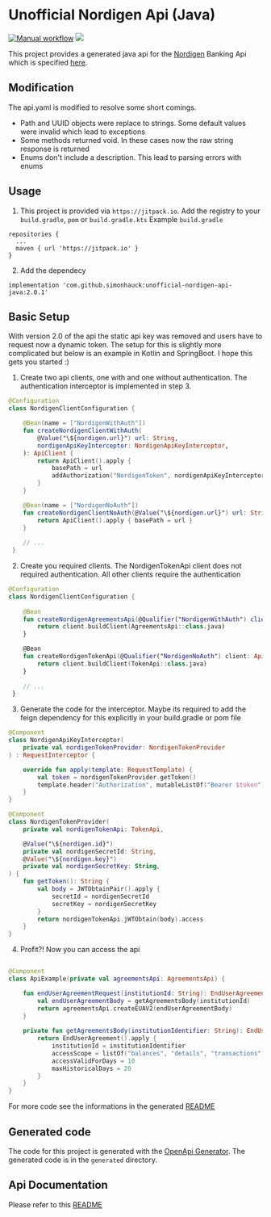 # Unofficial Nordigen Api (Java)
[![Manual workflow](https://github.com/simonhauck/unofficial-nordigen-api-java/actions/workflows/manual.yml/badge.svg)](https://github.com/simonhauck/unofficial-nordigen-api-java/actions/workflows/manual.yml)
[![](https://jitpack.io/v/simonhauck/unofficial-nordigen-api-java.svg)](https://jitpack.io/#simonhauck/unofficial-nordigen-api-java)


This project provides a generated java api for
the [Nordigen](https://nordigen.com/en/account_information_documenation/api-documention/overview/) Banking Api which is
specified [here](https://ob.nordigen.com/api/swagger.json).

## Modification
The api.yaml is modified to resolve some short comings. 
- Path and UUID objects were replace to strings. Some default values were invalid which lead to exceptions
- Some methods returned void. In these cases now the raw string response is returned
- Enums don't include a description. This lead to parsing errors with enums


## Usage
1. This project is provided via `https://jitpack.io`. Add the registry to your `build.gradle`, `pom` or `build.gradle.kts`
Example `build.gradle`
````shell
repositories {
  ...
  maven { url 'https://jitpack.io' }
}
````
2. Add the dependecy
````shell
implementation 'com.github.simonhauck:unofficial-nordigen-api-java:2.0.1' 
````

## Basic Setup
With version 2.0 of the api the static api key was removed and users have to request now a dynamic token. The setup for this is slightly more complicated but below is an example in Kotlin and SpringBoot. I hope this gets you started :)

1. Create two api clients, one with and one without authentication. The authentication interceptor is implemented in step 3. 
````kotlin
@Configuration
class NordigenClientConfiguration {

    @Bean(name = ["NordigenWithAuth"])
    fun createNordigenClientWithAuth(
        @Value("\${nordigen.url}") url: String,
        nordigenApiKeyInterceptor: NordigenApiKeyInterceptor,
    ): ApiClient {
        return ApiClient().apply {
            basePath = url
            addAuthorization("NordigenToken", nordigenApiKeyInterceptor)
        }
    }

    @Bean(name = ["NordigenNoAuth"])
    fun createNordigenClientNoAuth(@Value("\${nordigen.url}") url: String): ApiClient {
        return ApiClient().apply { basePath = url }
    }
    
    // ...
 }
````

2. Create you required clients. The NordigenTokenApi client does not required authentication. All other clients require the authentication
````kotlin
@Configuration
class NordigenClientConfiguration {
    
    @Bean
    fun createNordigenAgreementsApi(@Qualifier("NordigenWithAuth") client: ApiClient): AgreementsApi {
        return client.buildClient(AgreementsApi::class.java)
    }

    @Bean
    fun createNordigenTokenApi(@Qualifier("NordigenNoAuth") client: ApiClient): TokenApi {
        return client.buildClient(TokenApi::class.java)
    }
    
    // ...
 }
````

3. Generate the code for the interceptor. Maybe its required to add the feign dependency for this explicitly in your build.gradle or pom file
````kotlin
@Component
class NordigenApiKeyInterceptor(
    private val nordigenTokenProvider: NordigenTokenProvider
) : RequestInterceptor {

    override fun apply(template: RequestTemplate) {
        val token = nordigenTokenProvider.getToken()
        template.header("Authorization", mutableListOf("Bearer $token"))
    }
}

@Component
class NordigenTokenProvider(
    private val nordigenTokenApi: TokenApi,

    @Value("\${nordigen.id}")
    private val nordigenSecretId: String,
    @Value("\${nordigen.key}")
    private val nordigenSecretKey: String,
) {
    fun getToken(): String {
        val body = JWTObtainPair().apply {
            secretId = nordigenSecretId
            secretKey = nordigenSecretKey
        }
        return nordigenTokenApi.jWTObtain(body).access
    }
}

````
4. Profit?! Now you can access the api
````kotlin

@Component
class ApiExample(private val agreementsApi: AgreementsApi) {

    fun endUserAgreementRequest(institutionId: String): EndUserAgreement {
        val endUserAgreementBody = getAgreementsBody(institutionId)
        return agreementsApi.createEUAV2(endUserAgreementBody)
    }
    
    private fun getAgreementsBody(institutionIdentifier: String): EndUserAgreement {
        return EndUserAgreement().apply {
            institutionId = institutionIdentifier
            accessScope = listOf("balances", "details", "transactions")
            accessValidForDays = 10
            maxHistoricalDays = 20
        }
    }
}

````

For more code see the informations in the generated [README](https://github.com/simonhauck/unofficial-nordigen-api-java/blob/master/generated/README.md)

## Generated code

The code for this project is generated with the [OpenApi Generator](https://github.com/OpenAPITools/openapi-generator).
The generated code is in the ``generated`` directory.

## Api Documentation

Please refer to
this [README](https://github.com/simonhauck/unofficial-nordigen-api-java/blob/master/generated/README.md)

